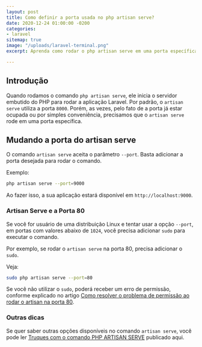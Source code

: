 ```yaml
---
layout: post
title: Como definir a porta usada no php artisan serve?
date: 2020-12-24 01:00:00 -0200
categories:
- laravel
sitemap: true
image: "/uploads/laravel-terminal.png"
excerpt: Aprenda como rodar o php artisan serve em uma porta específica.

---
```

## Introdução

Quando rodamos o comando `php artisan serve`, ele inicia o servidor embutido do PHP para rodar a aplicação Laravel. Por padrão, o `artisan serve` utiliza a porta `8000`. Porém, as vezes, pelo fato de a porta já estar ocupada ou por simples conveniência, precisamos que o `artisan serve` rode em uma porta específica.

## Mudando a porta do artisan serve

O comando `artisan serve` aceita o parâmetro `--port`. Basta adicionar a porta desejada para rodar o comando.

Exemplo:

```bash
php artisan serve --port=9000
```

Ao fazer isso, a sua aplicação estará disponível em `http://localhost:9000`.

### Artisan Serve e a Porta 80

Se você for usuário de uma distribuição Linux e tentar usar a opção `--port`, em portas com valores abaixo de `1024`, você precisa adicionar `sudo` para executar o comando.  

Por exemplo, se rodar o `artisan serve` na porta 80, precisa adicionar o `sudo`.

Veja:

```bash
sudo php artisan serve --port=80
```

Se você não utilizar o `sudo`, poderá receber um erro de permissão, conforme explicado no artigo [Como resolver o problema de permissão ao rodar o artisan na porta 80](/blog/2020/12/24/como-resolver-o-problema-de-permissao-ao-rodar-o-artisan-na-porta-80).

### Outras dicas

Se quer saber outras opções disponíveis no comando `artisan serve`, você pode ler [Truques com o comando PHP ARTISAN SERVE](/blog/2019/08/17/truques-com-o-comando-php-artisan-serve) publicado aqui.